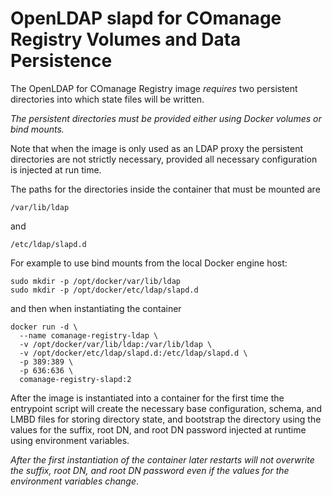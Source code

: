 <!--
COmanage Registry Docker documentation

Portions licensed to the University Corporation for Advanced Internet
Development, Inc. ("UCAID") under one or more contributor license agreements.
See the NOTICE file distributed with this work for additional information
regarding copyright ownership.

UCAID licenses this file to you under the Apache License, Version 2.0
(the "License"); you may not use this file except in compliance with the
License. You may obtain a copy of the License at:

http://www.apache.org/licenses/LICENSE-2.0

Unless required by applicable law or agreed to in writing, software
distributed under the License is distributed on an "AS IS" BASIS,
WITHOUT WARRANTIES OR CONDITIONS OF ANY KIND, either express or implied.
See the License for the specific language governing permissions and
limitations under the License.
-->

# OpenLDAP slapd for COmanage Registry Volumes and Data Persistence

The OpenLDAP for COmanage Registry image *requires* two persistent directories into which
state files will be written. 

*The persistent directories must be provided either using Docker volumes
or bind mounts.*

Note that when the image is only used as an LDAP proxy the persistent directories
are not strictly necessary, provided all necessary configuration is injected
at run time.

The paths for the directories inside the container that must be mounted
are 

```
/var/lib/ldap
```

and

```
/etc/ldap/slapd.d
```

For example to use bind mounts from the local Docker engine host:

```
sudo mkdir -p /opt/docker/var/lib/ldap
sudo mkdir -p /opt/docker/etc/ldap/slapd.d
```

and then when instantiating the container

```
docker run -d \
  --name comanage-registry-ldap \
  -v /opt/docker/var/lib/ldap:/var/lib/ldap \
  -v /opt/docker/etc/ldap/slapd.d:/etc/ldap/slapd.d \
  -p 389:389 \
  -p 636:636 \
  comanage-registry-slapd:2
```

After the image is instantiated into a container for the first time
the entrypoint script will create the necessary base configuration,
schema, and LMBD files for storing directory state, and bootstrap the directory
using the values for the suffix, root DN, and root DN password
injected at runtime using environment variables.

*After the first instantiation of the container later restarts will not overwrite
the suffix, root DN, and root DN password even if the
values for the environment variables change*.


